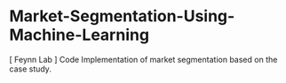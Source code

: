 # Market-Segmentation-Using-Machine-Learning
[ Feynn Lab ] Code Implementation of market segmentation based on the case study.
